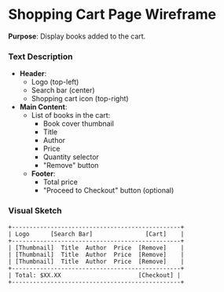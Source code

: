 # Shopping Cart Page Wireframe

**Purpose**: Display books added to the cart.

### Text Description

- **Header**:
  - Logo (top-left)
  - Search bar (center)
  - Shopping cart icon (top-right)
- **Main Content**:
  - List of books in the cart:
    - Book cover thumbnail
    - Title
    - Author
    - Price
    - Quantity selector
    - "Remove" button
  - **Footer**:
    - Total price
    - "Proceed to Checkout" button (optional)

### Visual Sketch

```
+------------------------------------------------+
| Logo      [Search Bar]               [Cart]    |
+------------------------------------------------+
| [Thumbnail]  Title  Author  Price  [Remove]    |
| [Thumbnail]  Title  Author  Price  [Remove]    |
| [Thumbnail]  Title  Author  Price  [Remove]    |
+------------------------------------------------+
| Total: $XX.XX                      [Checkout] |
+------------------------------------------------+
```
